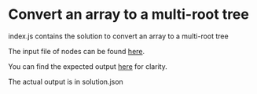 # Convert an array to a multi-root tree

index.js contains the solution to convert an array to a multi-root tree

The input file of nodes can be found [here](/input/nodes.json).

You can find the expected output [here](/output/expected-tree.json) for clarity.

The actual output is in solution.json
